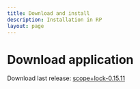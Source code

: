 ```yaml
---
title: Download and install
description: Installation in RP
layout: page
---
```


# Download application

Download last release:
[scope+lock-0.15.11](releases/scope+lock-0.15.11-0-devbuild.tar.gz)
